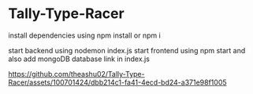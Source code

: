 # Tally-Type-Racer
install dependencies using npm install or npm i

start backend using nodemon index.js
start frontend using npm start
and also add mongoDB database link in index.js

https://github.com/theashu02/Tally-Type-Racer/assets/100701424/dbb214c1-fa41-4ecd-bd24-a371e98f1005


